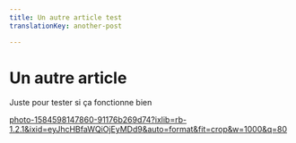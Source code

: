 ```yaml
---
title: Un autre article test
translationKey: another-post

---
```

# Un autre article

Juste pour tester si ça fonctionne bien

[photo-1584598147860-91176b269d74?ixlib=rb-1.2.1&ixid=eyJhcHBfaWQiOjEyMDd9&auto=format&fit=crop&w=1000&q=80](https://images.unsplash.com/photo-1584598147860-91176b269d74?ixlib=rb-1.2.1&ixid=eyJhcHBfaWQiOjEyMDd9&auto=format&fit=crop&w=1000&q=80 "photo-1584598147860-91176b269d74?ixlib=rb-1.2.1&ixid=eyJhcHBfaWQiOjEyMDd9&auto=format&fit=crop&w=1000&q=80")